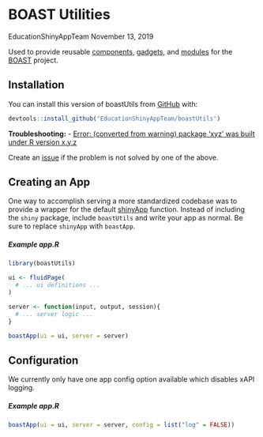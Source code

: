BOAST Utilities
================
EducationShinyAppTeam
November 13, 2019

<!-- README.md is generated from README.Rmd. Please edit that file -->

Used to provide reusable
[components](https://shiny.rstudio.com/articles/html-tags.html),
[gadgets](https://shiny.rstudio.com/articles/gadgets.html), and
[modules](https://shiny.rstudio.com/articles/modules.html) for the
[BOAST](https://github.com/EducationShinyAppTeam/BOAST) project.

## Installation

You can install this version of boastUtils from
[GitHub](https://github.com/) with:

``` r
devtools::install_github("EducationShinyAppTeam/boastUtils")
```

**Troubleshooting:** - [Error: (converted from warning) package ‘xyz’
was built under R version
x.y.z](https://github.com/r-lib/remotes/issues/403#issuecomment-513891775)

Create an
[issue](https://github.com/EducationShinyAppTeam/boastUtils/issues) if
the problem is not solved by one of the above.

## Creating an App

One way to accomplish serving a more standardized codebase was to
provide a wrapper for the default
[shinyApp](https://shiny.rstudio.com/reference/shiny/latest/shinyApp.html)
function. Instead of including the `shiny` package, include `boastUtils`
and write your app as normal. Be sure to replace `shinyApp` with
`boastApp`.

##### Example app.R

``` r
library(boastUtils)

ui <- fluidPage(
  # ... ui definitions ...
)

server <- function(input, output, session){
  # ... server logic ...
}

boastApp(ui = ui, server = server)
```

## Configuration

We currently only have one app config option available which disables
xAPI logging.

##### Example app.R

``` r
boastApp(ui = ui, server = server, config = list("log" = FALSE))
```
